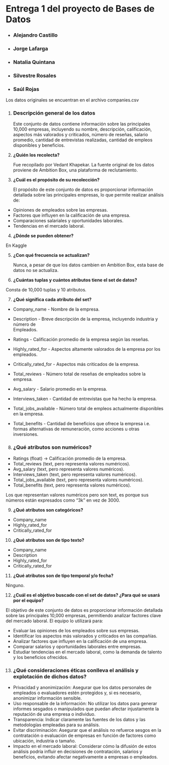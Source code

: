 # Entrega 1 del proyecto de Bases de Datos

* ### Alejandro Castillo

* ### Jorge Lafarga 

* ### Natalia Quintana 

* ### Silvestre Rosales 

* ### Saúl Rojas

Los datos originales se encuentran en el archivo companies.csv

1. ### **Descripción general de los datos**

     
   Este conjunto de datos contiene información sobre las principales 10,000 empresas, incluyendo su nombre, descripción, calificación, aspectos más valorados y criticados, número de reseñas, salario promedio, cantidad de entrevistas realizadas, cantidad de empleos disponibles y beneficios.

2. **¿Quién los recolecta?**  
     
   Fue recopilado por Vedant Khapekar. La fuente original de los datos proviene de Ambition Box, una plataforma de reclutamiento.

3. **¿Cuál es el propósito de su recolección?**

   El propósito de este conjunto de datos es proporcionar información detallada sobre las principales empresas, lo que permite realizar análisis de:

* Opiniones de empleados sobre las empresas.  
* Factores que influyen en la calificación de una empresa.  
* Comparaciones salariales y oportunidades laborales.  
* Tendencias en el mercado laboral.

4. **¿Dónde se pueden obtener?**

En Kaggle

5. **¿Con qué frecuencia se actualizan?**

   Nunca, a pesar de que los datos cambien en Ambition Box, esta base de datos no se actualiza.

6. **¿Cuántas tuplas y cuántos atributos tiene el set de datos?**

Consta de 10,000 tuplas y 10 atributos.

7. **¿Qué significa cada atributo del set?**

* Company\_name \- Nombre de la empresa.  
* Description \- Breve descripción de la empresa, incluyendo industria y número de  
  Empleados.  
* Ratings \- Calificación promedio de la empresa según las reseñas.  
* Highly\_rated\_for \- Aspectos altamente valorados de la empresa por los empleados.  
* Critically\_rated\_for \- Aspectos más criticados de la empresa.  
* Total\_reviews \- Número total de reseñas de empleados sobre la empresa.  
* Avg\_salary \- Salario promedio en la empresa.  
* Interviews\_taken \- Cantidad de entrevistas que ha hecho la empresa.  
* Total\_jobs\_available \- Número total de empleos actualmente disponibles en la empresa.  
* Total\_benefits \- Cantidad de beneficios que ofrece la empresa i.e. formas alternativas de remuneración, como acciones u otras inversiones.

  ### 

8. ### **¿Qué atributos son numéricos?**

     
* Ratings (float) → Calificación promedio de la empresa.  
* Total\_reviews (text, pero representa valores numéricos).  
* Avg\_salary (text, pero representa valores numéricos).  
* Interviews\_taken (text, pero representa valores numéricos).  
* Total\_jobs\_available (text, pero representa valores numéricos).  
* Total\_benefits (text, pero representa valores numéricos).

Los que representan valores numéricos pero son text, es porque sus números están expresados como “3k” en vez de 3000\.

9. **¿Qué atributos son categóricos?**  
     
* Company\_name   
* Highly\_rated\_for   
* Critically\_rated\_for  
    
    
10. **¿Qué atributos son de tipo texto?**

    

* Company\_name  
* Description  
* Highly\_rated\_for  
* Critically\_rated\_for

11. **¿Qué atributos son de tipo temporal y/o fecha?**

Ninguno.

12. **¿Cuál es el objetivo buscado con el set de datos? ¿Para qué  se usará por el equipo?**

El objetivo de este conjunto de datos es proporcionar información detallada sobre las principales 10,000 empresas, permitiendo analizar factores clave del mercado laboral. El equipo lo utilizará para:

* Evaluar las opiniones de los empleados sobre sus empresas.  
* Identificar los aspectos más valorados y criticados en las compañías.  
* Analizar factores que influyen en la calificación de una empresa.  
* Comparar salarios y oportunidades laborales entre empresas.  
* Estudiar tendencias en el mercado laboral, como la demanda de talento y los beneficios ofrecidos.

13. ### **¿Qué consideraciones éticas conlleva el análisis y explotación de dichos datos?**

      
* Privacidad y anonimización: Asegurar que los datos personales de empleados o evaluadores estén protegidos y, si es necesario, anonimizar información sensible.  
* Uso responsable de la información: No utilizar los datos para generar informes sesgados o manipulados que puedan afectar injustamente la reputación de una empresa o individuo.  
* Transparencia: Indicar claramente las fuentes de los datos y las metodologías empleadas para su análisis.  
* Evitar discriminación: Asegurar que el análisis no refuerce sesgos en la contratación o evaluación de empresas en función de factores como ubicación, industria o tamaño.  
* Impacto en el mercado laboral: Considerar cómo la difusión de estos análisis podría influir en decisiones de contratación, salarios y beneficios, evitando afectar negativamente a empresas o empleados.

